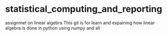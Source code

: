 # statistical_computing_and_reporting
assignmet on linear algebra
This git is for learn  and expaining how linear algebra is done in python using numpy and all 

